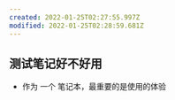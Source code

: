 ```yaml
---
created: 2022-01-25T02:27:55.997Z
modified: 2022-01-25T02:28:59.681Z
---
```

## 测试笔记好不好用
* 作为 一个 笔记本，最重要的是使用的体验